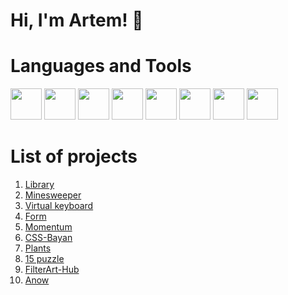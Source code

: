 # Hi, I'm Artem! 👋

# Languages and Tools
<img src="https://cdn.jsdelivr.net/gh/devicons/devicon/icons/html5/html5-plain-wordmark.svg" width="50" heigth="50"/> <img src="https://cdn.jsdelivr.net/gh/devicons/devicon/icons/css3/css3-plain-wordmark.svg" width="50" heigth="50" /> <img src="https://cdn.jsdelivr.net/gh/devicons/devicon/icons/javascript/javascript-plain.svg" width="50" heigth="50"/>  <img src="https://cdn.jsdelivr.net/gh/devicons/devicon/icons/sass/sass-original.svg" width="50" heigth="50"/> <img src="https://cdn.jsdelivr.net/gh/devicons/devicon/icons/git/git-original.svg" width="50" heigth="50"/> <img src="https://cdn.jsdelivr.net/gh/devicons/devicon/icons/tailwindcss/tailwindcss-plain.svg" width="50" heigth="50"/> <img src="https://cdn.jsdelivr.net/gh/devicons/devicon/icons/linux/linux-original.svg" width="50" heigth="50"/> <img src="https://vuejs.org/images/logo.png" width="50" heigth="50"/>
# List of projects
1. [Library](https://mopjiex.github.io/Library/src/)
2. [Minesweeper](https://mopjiex.github.io/Minesweeper/)
3. [Virtual keyboard](https://mopjiex.github.io/virtual-keyboard/virtual-keyboard/)
4. [Form](https://mopjiex.github.io/Form/)
5. [Momentum](https://mopjiex.github.io/momentum/)
6. [CSS-Bayan](https://mopjiex.github.io/CSS-Bayan/CSSBayan/)
7. [Plants](https://mopjiex.github.io/Plants/)
8. [15 puzzle](https://mopjiex.github.io/codeJam/)
9. [FilterArt-Hub](https://mopjiex.github.io/FilterArt-Hub/)
10. [Anow](https://mopjiex.github.io/Anow/)
<!--
**mopjiex/mopjiex** is a ✨ _special_ ✨ repository because its `README.md` (this file) appears on your GitHub profile.

Here are some ideas to get you started:

- 🔭 I’m currently working on ...
- 🌱 I’m currently learning ...
- 👯 I’m looking to collaborate on ...
- 🤔 I’m looking for help with ...
- 💬 Ask me about ...
- 📫 How to reach me: ...
- 😄 Pronouns: ...
- ⚡ Fun fact: ...
-->
